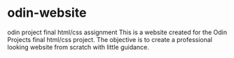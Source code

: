 # odin-website
odin project final html/css assignment 
This is a website created for the Odin Projects final html/css project.
The objective is to create a professional looking website from scratch with little guidance. 
